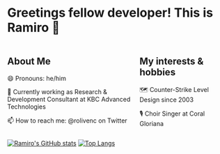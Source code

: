# Greetings fellow developer! This is Ramiro 👋

<!--
**rolivencia/rolivencia** is a ✨ _special_ ✨ repository because its `README.md` (this file) appears on your GitHub profile.

Here are some ideas to get you started:

- 🌱 I’m currently learning ...
- 👯 I’m looking to collaborate on ...
- 🤔 I’m looking for help with ...
- 💬 Ask me about ...
- 📫 How to reach me: ...
- 😄 Pronouns: ...
- ⚡ Fun fact: ...
-->

<div class="container" style="display:flex;">
    <div style="min-width: 200px; max-width: 400px">
        <h2>About Me</h2>
        <div>
            <p> 😄 Pronouns: he/him</p>
            <p>🔭 Currently working as Research & Development Consultant at KBC Advanced Technologies</p>
            <p>📫 How to reach me: <a url="https://twitter.com/rolivenc">@rolivenc</a> on Twitter</p>
        </div>
    </div>
    <div style="min-width: 200px; max-width: 400px; margin-left: 16px">
        <h2>My interests & hobbies</h2>
        <div>
            <p>🗺️ Counter-Strike Level Design since 2003</p>
            <p>🎙️️ Choir Singer at <a url="https://www.youtube.com/channel/UCA0O1r-yInmktEcVwjDKnrw">Coral Gloriana</a></p>
        </div>
    </div>
</div>


[![Ramiro's GitHub stats](https://github-readme-stats.vercel.app/api?username=rolivencia)](https://github.com/anuraghazra/github-readme-stats) [![Top Langs](https://github-readme-stats.vercel.app/api/top-langs/?username=rolivencia&hide=php)](https://github.com/anuraghazra/github-readme-stats)


